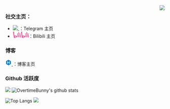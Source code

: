 <img align="right" src="https://count.getloli.com/get/@:OvertimeBunny?theme=rule34">

### **社交主页：**
-   <a href="https://t.me/+ivH_1de8P-U0NWY1">
      <code><img height="20" src="https://upload.wikimedia.org/wikipedia/commons/thumb/8/82/Telegram_logo.svg/1200px-Telegram_logo.svg.png"></code>
      </a>：Telegram 主页
-   <a href="https://space.bilibili.com/345369849?spm_id_from=..0.0"><code><img height="20" width="50" src="./images/bilibili.png"></code></a>：Bilibili 主页

### 博客

<a href="https://xn--h5q74xcj0bhth.icu/">
  <code><img height="20" src="https://raw.githubusercontent.com/hexojs/logo/master/hexo-logo-avatar.png"></code>
</a>：博客主页

### Github 活跃度

[![](https://activity-graph.herokuapp.com/graph?username=OvertimeBunny=dracula)](https://github.com/ashutosh00710/github-readme-activity-graph)
![OvertimeBunny's github stats](https://github-readme-stats.vercel.app/api?username=OvertimeBunny&show_icons=true&theme=vue)

![Top Langs](https://github-readme-stats.vercel.app/api/top-langs/?username=OvertimeBunny&langs_count=6)
![](https://github-readme-stats.vercel.app/api/top-langs/?username=OvertimeBunny&layout=compact&langs_count=6)
